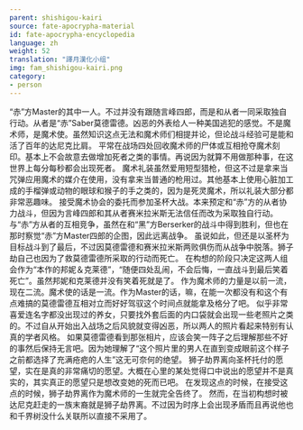 ```yaml
---
parent: shishigou-kairi
source: fate-apocrypha-material
id: fate-apocrypha-encyclopedia
language: zh
weight: 52
translation: "譯月漢化小组"
img: fam_shishigou-kairi.png
category:
- person
---
```


“赤”方Master的其中一人。不过并没有跟随言峰四郎，而是和从者一同采取独自行动。从者是“赤”Saber莫德雷德。凶恶的外表给人一种美国逃犯的感觉。不是魔术师，是魔术使。虽然知识这点无法和魔术师们相提并论，但论战斗经验可是能和活了百年的达尼克比肩。
平常在战场四处回收魔术师的尸体或互相抢夺魔术刻印。基本上不会故意去做增加死者之类的事情。再说因为就算不用做那种事，在这世界上每分每秒都会出现死者。
魔术礼装虽然爱用短型猎枪，但这不过是拿来当咒弹应用魔术的媒介在使用，没有拿来当普通的枪用过。其他基本上使用心脏加工成的手榴弹或动物的眼球和猴子的手之类的，因为是死灵魔术，所以礼装大部分都非常恶趣味。
接受魔术协会的委托而参加圣杯大战。本来预定和“赤”方的从者协力战斗，但因为言峰四郎和其从者赛米拉米斯无法信任而改为采取独自行动。与“赤”方从者的互相竞争，虽然在和“黑”方Berserker的战斗中得到胜利，但也在那时察觉“赤”方Master四郎的企图，因此远离战争。
虽说如此，但还是以圣杯为目标战斗到了最后，不过因莫德雷德和赛米拉米斯两败俱伤而从战争中脱落。狮子劫自己也因为了救莫德雷德所采取的行动而死亡。
在构想的阶段只决定这两人组会作为“本作的邦妮＆克莱德”，“随便四处乱闹，不会后悔，一直战斗到最后笑着死亡”。虽然邦妮和克莱德并没有笑着死就是了。
作为魔术师的力量是以前一流，现在二流。魔术使的话是一流。作为Master的话，嘛，在能一次都没有和这个有点难搞的莫德雷德互相对立而好好驾驭这个时间点就能拿及格分了吧。
似乎非常喜爱连名字都没出现过的养女，只要找外套后面的内口袋就会出现一些老照片之类的。不过自从开始出入战场之后风貌就变得凶恶，所以两人的照片看起来特别有认真的学者风格。
如果莫德雷德看到那张相片，应该会笑一阵子之后理解那些不好的事然后保持无言吧。因为她理解了“这个照片里的男人在直到变成眼前这个样子之前都选择了充满疮疤的人生”这无可奈何的绝望。
狮子劫界离向圣杯托付的愿望，实在是真的非常痛切的愿望。大概在心里的某处觉得口中说出的愿望并不是真实的，其实真正的愿望只是想改变她的死而已吧。
在发现这点的时候，在接受这点的时候，狮子劫界离作为魔术师的一生就完全告终了。
然而，在当初构想时被达尼克赶走的一族末裔就是狮子劫界离。不过因为时序上会出现矛盾而且再说他也和千界树没什么关联所以直接不采用了。
